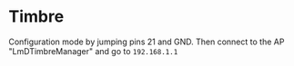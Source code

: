 # Timbre

Configuration mode by jumping pins 21 and GND. Then connect to the AP "LmDTimbreManager" and go to `192.168.1.1`

